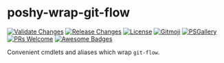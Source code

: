 # poshy-wrap-git-flow

[![Validate Changes](https://github.com/pwshrc/poshy-wrap-git-flow/actions/workflows/validate.yml/badge.svg)](https://github.com/pwshrc/poshy-wrap-git-flow/actions/workflows/validate.yml)
[![Release Changes](https://github.com/pwshrc/poshy-wrap-git-flow/actions/workflows/release.yml/badge.svg)](https://github.com/pwshrc/poshy-wrap-git-flow/actions/workflows/release.yml)
[![License](https://img.shields.io/github/license/pwshrc/poshy-wrap-git-flow)](./LICENSE.txt)
[![Gitmoji](https://img.shields.io/badge/gitmoji-%20😜%20😍-FFDD67.svg?style=flat-square)](https://gitmoji.carloscuesta.me/)
[![PSGallery](https://img.shields.io/powershellgallery/dt/poshy-wrap-git-flow.svg)](https://www.powershellgallery.com/packages/poshy-wrap-git-flow)
[![PRs Welcome](https://img.shields.io/badge/PRs-welcome-brightgreen.svg?style=flat-square)](http://makeapullrequest.com)
[![Awesome Badges](https://img.shields.io/badge/badges-awesome-green.svg)](https://github.com/Naereen/badges)

Convenient cmdlets and aliases which wrap `git-flow`.

